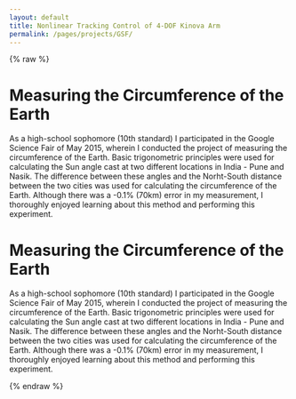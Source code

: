 ```yaml
---
layout: default
title: Nonlinear Tracking Control of 4-DOF Kinova Arm
permalink: /pages/projects/GSF/
---
```

{% raw %}
<!-- paste the body from GSF.html here -->
<div class="content_desktop">
    <div class="projects">
        <h1>Measuring the Circumference of the Earth</h1>
        <p>
            As a high-school sophomore (10th standard) I participated in the Google Science Fair of May 2015, wherein I conducted the project of measuring the circumference 
            of the Earth. Basic trigonometric principles were used for calculating the Sun angle cast at two different locations in India - Pune and Nasik. The difference between 
            these angles and the Norht-South distance between the two cities was used for calculating the circumference of the Earth. Although there was a -0.1% (70km) error in my 
            measurement, I thoroughly enjoyed learning about this method and performing this experiment.
        </p>
    </div>
    <!-- <div class="project-photo">
        <img src="assets/NPR-STAR.png">
    </div> -->
</div>
<!-- Page content for mobile-->
<div class="content_mobile">
    <div class="projects_mobile">
        <h1>Measuring the Circumference of the Earth</h1>
        <p>
            As a high-school sophomore (10th standard) I participated in the Google Science Fair of May 2015, wherein I conducted the project of measuring the circumference 
            of the Earth. Basic trigonometric principles were used for calculating the Sun angle cast at two different locations in India - Pune and Nasik. The difference between 
            these angles and the Norht-South distance between the two cities was used for calculating the circumference of the Earth. Although there was a -0.1% (70km) error in my 
            measurement, I thoroughly enjoyed learning about this method and performing this experiment.
        </p>
    </div>
    <!-- <div class="project-photo">
        <img src="assets/NPR-STAR.png">
    </div> -->
</div>
{% endraw %}